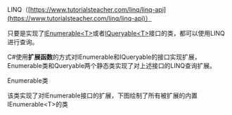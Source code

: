 LINQ（[https://www.tutorialsteacher.com/linq/linq-api](https://www.tutorialsteacher.com/linq/linq-api)）

只要是实现了[IEnumerable&lt;T&gt;](http://msdn.microsoft.com/en-us/library/9eekhta0%28v=vs.110%29.aspx)或者[IQueryable&lt;T&gt;](https://docs.microsoft.com/en-us/dotnet/api/system.linq.iqueryable-1)接口的类，都可以使用LINQ进行查询。

C\#使用**扩展函数**的方式对IEnumerable和IQueryable的接口实现扩展，Enumerable类和Queryable两个静态类实现了对上述接口的LINQ查询扩展。

Enumerable类

该类实现了对IEnumerable接口的扩展，下图绘制了所有被扩展的内置IEnumerable&lt;T&gt;的类



